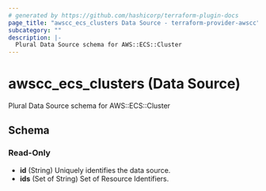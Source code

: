 ```yaml
---
# generated by https://github.com/hashicorp/terraform-plugin-docs
page_title: "awscc_ecs_clusters Data Source - terraform-provider-awscc"
subcategory: ""
description: |-
  Plural Data Source schema for AWS::ECS::Cluster
---
```


# awscc_ecs_clusters (Data Source)

Plural Data Source schema for AWS::ECS::Cluster



<!-- schema generated by tfplugindocs -->
## Schema

### Read-Only

- **id** (String) Uniquely identifies the data source.
- **ids** (Set of String) Set of Resource Identifiers.


